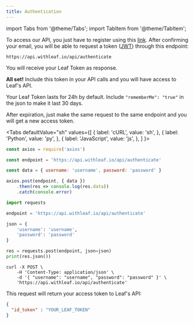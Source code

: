 ```yaml
---
title: Authentication
---
```


import Tabs from '@theme/Tabs';
import TabItem from '@theme/TabItem';

To access our API, you just have to register using this [link][register]. After
confirming your email, you will be able to request a token ([JWT][jwt]) through
this endpoint:

```
https://api.withleaf.io/api/authenticate
```

You will receive your Leaf Token as response.

**All set!** Include this token in your API calls and you will have access to
Leaf's API.

Your Leaf Token lasts for 24h by default. Include `"rememberMe": "true"` in the
json to make it last 30 days.

After expiration, just make the same request to the same endpoint and you will
get a new access token.

<Tabs
  defaultValue="sh"
  values={[
    { label: 'cURL', value: 'sh', },
    { label: 'Python', value: 'py', },
    { label: 'JavaScript', value: 'js', },
  ]
}>
  <TabItem value="js">

  ```js
  const axios = require('axios')

  const endpoint = 'https://api.withleaf.io/api/authenticate'

  const data = { username: 'username', password: 'password' }

  axios.post(endpoint, { data })
      .then(res => console.log(res.data))
      .catch(console.error)
  ```

  </TabItem>
  <TabItem value="py">

  ```py
  import requests

  endpoint = 'https://api.withleaf.io/api/authenticate'

  json = {
      'username': 'username',
      'password': 'password'
  }

  res = requests.post(endpoint, json=json)
  print(res.json())
  ```

  </TabItem>
  <TabItem value="sh">

  ```shell
  curl -X POST \
      -H 'Content-Type: application/json' \
      -d '{ "username": "username", "password": "password" }' \
      'https://api.withleaf.io/api/authenticate'
  ```

  </TabItem>
</Tabs>

This request will return your access token to Leaf's API:

```json
{
  "id_token" : "YOUR_LEAF_TOKEN"
}
```

[register]: https://leafagriculture.com.br/registration/
[jwt]: https://tools.ietf.org/html/rfc7519
